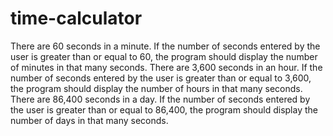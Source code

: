 # time-calculator
There are 60 seconds in a minute. If the number of seconds entered by the user is greater than or equal to 60, the program should display the number of minutes in that many seconds.  There are 3,600 seconds in an hour. If the number of seconds entered by the user is greater than or equal to 3,600, the program should display the number of hours in that many seconds.  There are 86,400 seconds in a day. If the number of seconds entered by the user is greater than or equal to 86,400, the program should display the number of days in that many seconds.
